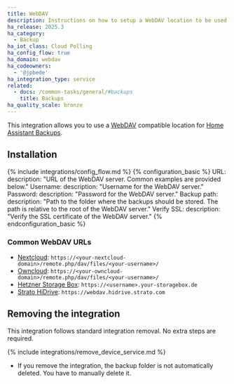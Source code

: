 ```yaml
---
title: WebDAV
description: Instructions on how to setup a WebDAV location to be used with backups.
ha_release: 2025.3
ha_category:
  - Backup
ha_iot_class: Cloud Polling
ha_config_flow: true
ha_domain: webdav
ha_codeowners:
  - '@jpbede'
ha_integration_type: service
related:
  - docs: /common-tasks/general/#backups
    title: Backups
ha_quality_scale: bronze
---
```


This integration allows you to use a [WebDAV](https://en.wikipedia.org/wiki/WebDAV) compatible location for [Home Assistant Backups](/common-tasks/general/#backups).

## Installation

{% include integrations/config_flow.md %}
{% configuration_basic %}
URL:
  description: "URL of the WebDAV server. Common examples are provided below."
Username:
  description: "Username for the WebDAV server."
Password:
  description: "Password for the WebDAV server."
Backup path:
  description: "Path to the folder where the backups should be stored. The path is relative to the root of the WebDAV server."
Verify SSL:
  description: "Verify the SSL certificate of the WebDAV server."
{% endconfiguration_basic %}

### Common WebDAV URLs

- [Nextcloud](https://nextcloud.com/): `https://<your-nextcloud-domain>/remote.php/dav/files/<your-username>/`
- [Owncloud](https://owncloud.com/): `https://<your-owncloud-domain>/remote.php/dav/files/<your-username>/`
- [Hetzner Storage Box](https://www.hetzner.com/storage/storage-box): `https://<username>.your-storagebox.de`
- [Strato HiDrive](https://www.strato.de/): `https://webdav.hidrive.strato.com`

## Removing the integration

This integration follows standard integration removal. No extra steps are required.

{% include integrations/remove_device_service.md %}

- If you remove the integration, the backup folder is not automatically deleted. You have to manually delete it.
